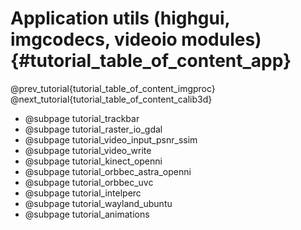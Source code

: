 Application utils (highgui, imgcodecs, videoio modules) {#tutorial_table_of_content_app}
=======================================================

@prev_tutorial{tutorial_table_of_content_imgproc}
@next_tutorial{tutorial_table_of_content_calib3d}

-   @subpage tutorial_trackbar
-   @subpage tutorial_raster_io_gdal
-   @subpage tutorial_video_input_psnr_ssim
-   @subpage tutorial_video_write
-   @subpage tutorial_kinect_openni
-   @subpage tutorial_orbbec_astra_openni
-   @subpage tutorial_orbbec_uvc
-   @subpage tutorial_intelperc
-   @subpage tutorial_wayland_ubuntu
-   @subpage tutorial_animations
